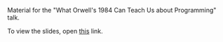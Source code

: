 Material for the "What Orwell's 1984 Can  Teach Us about Programming" talk.

To view the slides, open [this](https://ncreep.github.io/1984-talk/presentation/presentation.html) link.
